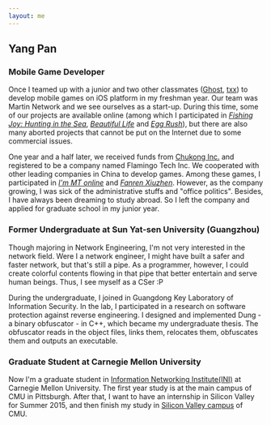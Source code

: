 ```yaml
---
layout: me
---
```


## **Yang Pan**

### Mobile Game Developer
Once I teamed up with a junior and two other classmates ([Ghost][1], [txx][2]) to develop mobile games on iOS platform in my freshman year. Our team was Martin Network and we see ourselves as a start-up. During this time, some of our projects are available online (among which I participated in *[Fishing Joy: Hunting in the Sea][5]*, *[Beautiful Life][3]* and *[Egg Rush][4]*), but there are also many aborted projects that cannot be put on the Internet due to some commercial issues. 

One year and a half later, we received funds from [Chukong Inc.][6] and registered to be a company named Flamingo Tech Inc. We cooperated with other leading companies in China to develop games. Among these games, I participated in *[I'm MT online][7]* and *[Fanren Xiuzhen][8]*. However, as the company growing, I was sick of the administrative stuffs and "office politics". Besides, I have always been dreaming to study abroad. So I left the company and applied for graduate school in my junior year.

### Former Undergraduate at Sun Yat-sen University (Guangzhou)
Though majoring in Network Engineering, I'm not very interested in the network field. Were I a network engineer, I might have built a safer and faster network, but that's still a pipe. As a programmer, however, I could create colorful contents flowing in that pipe that better entertain and serve human beings. Thus, I see myself as a CSer :P

During the undergraduate, I joined in Guangdong Key Laboratory of Information Security. In the lab, I participated in a research on software protection against reverse engineering. I designed and implemented Dung - a binary obfuscator - in C++, which became my undergraduate thesis. The obfuscator reads in the object files, links them, relocates them, obfuscates them and outputs an executable.

### Graduate Student at Carnegie Mellon University
Now I'm a graduate student in [Information Networking Institute(INI)][9] at Carnegie Mellon University. The first year study is at the main campus of CMU in Pittsburgh. After that, I want to have an internship in Silicon Valley for Summer 2015, and then finish my study in [Silicon Valley campus][10] of CMU.


[1]: http://www.ghost233.me/
[2]: http://blog.t-xx.me/
[3]: https://itunes.apple.com/us/app/mei-li-ren-sheng/id530398529?mt=8
[4]: https://itunes.apple.com/us/app/ji-su-fei-dan/id505841339?mt=8
[5]: https://itunes.apple.com/cn/app/bu-yu-da-ren-zhi-shen-hai/id434796026?mt=8
[6]: http://en.chukong-inc.com/
[7]: https://itunes.apple.com/cn/app/wo-jiaomt-online/id560104652?l=en&mt=8
[8]: https://itunes.apple.com/cn/app/fan-ren-xiu-zhen/id682389760?mt=8
[9]: http://www.ini.cmu.edu/
[10]: http://www.cmu.edu/silicon-valley/